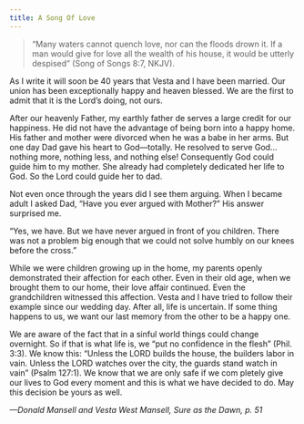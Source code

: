 ```yaml
---
title: A Song Of Love
---
```


> <p></p>
> “Many waters cannot quench love, nor can the floods drown it. If a man would give for love all the wealth of his house, it would be utterly despised” (Song of Songs 8:7, NKJV).

As I write it will soon be 40 years that Vesta and I have been married. Our union has been exceptionally happy and heaven blessed. We are the first to admit that it is the Lord’s doing, not ours.

After our heavenly Father, my earthly father de serves a large credit for our happiness. He did not have the advantage of being born into a happy home. His father and mother were divorced when he was a babe in her arms. But one day Dad gave his heart to God—totally. He resolved to serve God... nothing more, nothing less, and nothing else! Consequently God could guide him to my mother. She already had completely dedicated her life to God. So the Lord could guide her to dad.

Not even once through the years did I see them arguing. When I became adult I asked Dad, “Have you ever argued with Mother?” His answer surprised me.

“Yes, we have. But we have never argued in front of you children. There was not a problem big enough that we could not solve humbly on our knees before the cross.”

While we were children growing up in the home, my parents openly demonstrated their affection for each other. Even in their old age, when we brought them to our home, their love affair continued. Even the grandchildren witnessed this affection. Vesta and I have tried to follow their example since our wedding day. After all, life is uncertain. If some thing happens to us, we want our last memory from the other to be a happy one.

We are aware of the fact that in a sinful world things could change overnight. So if that is what life is, we “put no confidence in the flesh” (Phil. 3:3). We know this: “Unless the LORD builds the house, the builders labor in vain. Unless the LORD watches over the city, the guards stand watch in vain” (Psalm 127:1). We know that we are only safe if we com pletely give our lives to God every moment  and this is what we have decided to do. May this decision be yours as well.

_—Donald Mansell and Vesta West Mansell, Sure as the Dawn, p. 51_